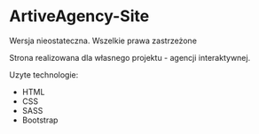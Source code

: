 # ArtiveAgency-Site
Wersja nieostateczna. Wszelkie prawa zastrzeżone

Strona realizowana dla własnego projektu - agencji interaktywnej.

Uzyte technologie:
 - HTML
 - CSS
 - SASS
 - Bootstrap
